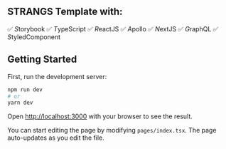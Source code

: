 ## STRANGS Template with:
✅ *S*torybook
✅ *T*ypeScript
✅ *R*eactJS
✅ *A*pollo
✅ *N*extJS
✅ *G*raphQL
✅ *S*tyledComponent

## Getting Started

First, run the development server:

```bash
npm run dev
# or
yarn dev
```

Open [http://localhost:3000](http://localhost:3000) with your browser to see the result.

You can start editing the page by modifying `pages/index.tsx`. The page auto-updates as you edit the file.
